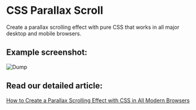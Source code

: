 # CSS Parallax Scroll

Create a parallax scrolling effect with pure CSS that works in all major desktop and mobile browsers.

## Example screenshot:

![Dump](https://github.com/orangeable/css-parallax-scroll/blob/master/example.gif?raw=true)

## Read our detailed article:

[How to Create a Parallax Scrolling Effect with CSS in All Modern Browsers](https://orangeable.com/css/parallax-scroll)
